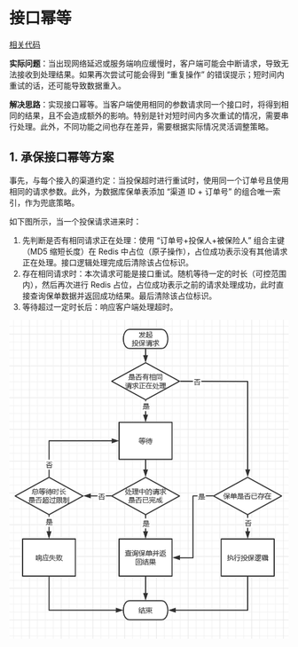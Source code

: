# 接口幂等<!-- omit in toc -->

[相关代码](https://github.com/fooins/insbiz/blob/main/src/components/policies/services/accept/index.js#L194)

**实际问题**：当出现网络延迟或服务端响应缓慢时，客户端可能会中断请求，导致无法接收到处理结果。如果再次尝试可能会得到 “重复操作” 的错误提示；短时间内重试的话，还可能导致数据重入。

**解决思路**：实现接口幂等。当客户端使用相同的参数请求同一个接口时，将得到相同的结果，且不会造成额外的影响。特别是针对短时间内多次重试的情况，需要串行处理。此外，不同功能之间也存在差异，需要根据实际情况灵活调整策略。

## 1. 承保接口幂等方案

事先，与每个接入的渠道约定：当投保超时进行重试时，使用同一个订单号且使用相同的请求参数。此外，为数据库保单表添加 “渠道 ID + 订单号” 的组合唯一索引，作为兜底策略。

如下图所示，当一个投保请求进来时：

1. 先判断是否有相同请求正在处理：使用 “订单号+投保人+被保险人” 组合主键（MD5 缩短长度）在 Redis 中占位（原子操作），占位成功表示没有其他请求正在处理。接口逻辑处理完成后清除该占位标识。
2. 存在相同请求时：本次请求可能是接口重试。随机等待一定的时长（可控范围内），然后再次进行 Redis 占位，占位成功表示之前的请求处理成功，此时直接查询保单数据并返回成功结果。最后清除该占位标识。
3. 等待超过一定时长后：响应客户端处理超时。

<img src="./imgs/成立初期系统设计-幂等机制.jpg" width="650"  alt="成立初期系统设计-幂等机制"/>
